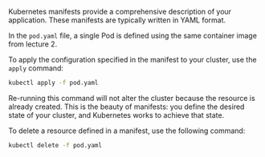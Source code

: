 Kubernetes manifests provide a comprehensive description of your application. These manifests are typically written in YAML format.

In the `pod.yaml` file, a single Pod is defined using the same container image from lecture 2.

To apply the configuration specified in the manifest to your cluster, use the `apply` command:

```sh
kubectl apply -f pod.yaml
```

Re-running this command will not alter the cluster because the resource is already created. This is the beauty of manifests: you define the desired state of your cluster, and Kubernetes works to achieve that state.

To delete a resource defined in a manifest, use the following command:

```sh
kubectl delete -f pod.yaml
```
